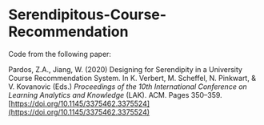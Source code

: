# Serendipitous-Course-Recommendation
Code from the following paper:

Pardos, Z.A., Jiang, W. (2020) Designing for Serendipity in a University Course Recommendation System. In K. Verbert, M. Scheffel, N. Pinkwart, & V. Kovanovic (Eds.) *Proceedings of the 10th International Conference on Learning Analytics and Knowledge* (LAK). ACM. Pages 350–359. [https://doi.org/10.1145/3375462.3375524](https://doi.org/10.1145/3375462.3375524)
